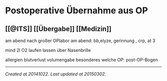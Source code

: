 # Postoperative Übernahme aus OP
 [[@ITS]] [[Übergabe]] [[Medizin]] 
---



am abend nach großer OPlabor am abend: bb,elyze, gerinnung , crp, at 3

mind 2l O2 laufen lassen über Nasenbrille

allergien
blutverlust
volumengabe
besonderes
welche OP: post-OP-Bogen

---

_Created at 20141022._
_Last updated at 20150302._



